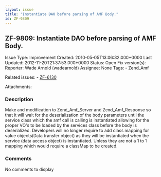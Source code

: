 ```yaml
---
layout: issue
title: "Instantiate DAO before parsing of AMF Body."
id: ZF-9809
---
```


ZF-9809: Instantiate DAO before parsing of AMF Body. 
-----------------------------------------------------

 Issue Type: Improvement Created: 2010-05-05T13:06:32.000+0000 Last Updated: 2012-11-20T21:37:53.000+0000 Status: Open Fix version(s): 
 Reporter:  Wade Arnold (wadearnold)  Assignee:  None  Tags: - Zend\_Amf
 
 Related issues: - [ZF-6130](/issues/browse/ZF-6130)
 
 Attachments: 
### Description

Make and modification to Zend\_Amf\_Server and Zend\_Amf\_Response so that it will wait for the deserialization of the body parameters until the service class which the amf call is calling is instantiated allowing for the proper VO's to be loaded by the services class before the body is deserialized. Developers will no longer require to add class mapping for value objects(Data transfer object) as they will be instantiated when the service (data access object) is instantiated. Unless they are not a 1 to 1 mapping which would require a classMap to be created.

 

 

### Comments

No comments to display